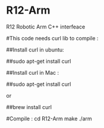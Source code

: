 # R12-Arm
R12 Robotic Arm C++ interfeace

#This code needs curl lib to compile :

##Install curl in ubuntu:

  ##sudo apt-get install curl
  
##Install curl in Mac :

  ##sudo apt-get install curl
  
  or
  
  ##brew install curl
  
  
#Compile : 
  cd R12-Arm 
  make
  ./arm
